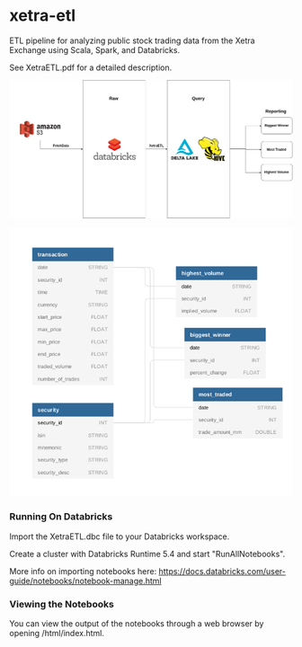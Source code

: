 # xetra-etl
ETL pipeline for analyzing public stock trading data from the Xetra Exchange using Scala, Spark, and Databricks.

See XetraETL.pdf for a detailed description.

![alt text](https://raw.githubusercontent.com/codywynn/xetra-etl/master/img/Architecture.png)

![alt text](https://raw.githubusercontent.com/codywynn/xetra-etl/master/img/XetraSchema.png)

### Running On Databricks
Import the XetraETL.dbc file to your Databricks workspace.

Create a cluster with Databricks Runtime 5.4 and start "RunAllNotebooks".

More info on importing notebooks here:
https://docs.databricks.com/user-guide/notebooks/notebook-manage.html


### Viewing the Notebooks
You can view the output of the notebooks through a web browser by opening /html/index.html.
